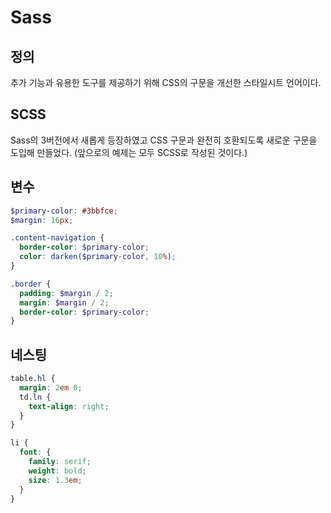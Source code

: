 # Sass

## 정의
추가 기능과 유용한 도구를 제공하기 위해 CSS의 구문을 개선한 스타일시트 언어이다.

## SCSS
Sass의 3버전에서 새롭게 등장하였고 CSS 구문과 완전히 호환되도록 새로운 구문을 도입해 만들었다. (앞으로의 예제는 모두 SCSS로 작성된 것이다.)

## 변수
```SCSS
$primary-color: #3bbfce;
$margin: 16px;

.content-navigation {
  border-color: $primary-color;
  color: darken($primary-color, 10%);
}

.border {
  padding: $margin / 2;
  margin: $margin / 2;
  border-color: $primary-color;
}
```

## 네스팅
```SCSS
table.hl {
  margin: 2em 0;
  td.ln {
    text-align: right;
  }
}

li {
  font: {
    family: serif;
    weight: bold;
    size: 1.3em;
  }
}
```